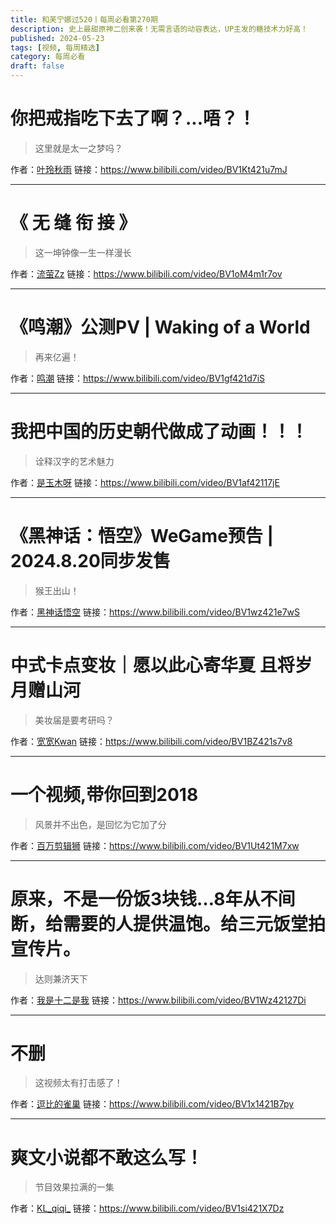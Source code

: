 ```yaml
---
title: 和芙宁娜过520丨每周必看第270期
description: 史上最甜原神二创来袭！无需言语的动容表达，UP主发的糖技术力好高！
published: 2024-05-23
tags: [视频, 每周精选]
category: 每周必看
draft: false
---
```


# 你把戒指吃下去了啊？...唔？！
> 这里就是太一之梦吗？

作者：[叶玲秋雨](https://space.bilibili.com/396657882)
链接：https://www.bilibili.com/video/BV1Kt421u7mJ

---

# 《 无 缝 衔 接 》
> 这一坤钟像一生一样漫长

作者：[流萤Zz](https://space.bilibili.com/2108856)
链接：https://www.bilibili.com/video/BV1oM4m1r7ov

---

# 《鸣潮》公测PV | Waking of a World
> 再来亿遍！

作者：[鸣潮](https://space.bilibili.com/1955897084)
链接：https://www.bilibili.com/video/BV1gf421d7iS

---

# 我把中国的历史朝代做成了动画！！！
> 诠释汉字的艺术魅力

作者：[是玉木呀](https://space.bilibili.com/14615865)
链接：https://www.bilibili.com/video/BV1af42117jE

---

# 《黑神话：悟空》WeGame预告 | 2024.8.20同步发售
> 猴王出山！

作者：[黑神话悟空](https://space.bilibili.com/642389251)
链接：https://www.bilibili.com/video/BV1wz421e7wS

---

# 中式卡点变妆｜愿以此心寄华夏 且将岁月赠山河
> 美妆届是要考研吗？

作者：[宽宽Kwan](https://space.bilibili.com/17915685)
链接：https://www.bilibili.com/video/BV1BZ421s7v8

---

# 一个视频,带你回到2018
> 风景并不出色，是回忆为它加了分

作者：[百万剪辑狮](https://space.bilibili.com/335692980)
链接：https://www.bilibili.com/video/BV1Ut421M7xw

---

# 原来，不是一份饭3块钱…8年从不间断，给需要的人提供温饱。给三元饭堂拍宣传片。
> 达则兼济天下

作者：[我是十二是我](https://space.bilibili.com/269502716)
链接：https://www.bilibili.com/video/BV1Wz42127Di

---

# 不删
> 这视频太有打击感了！

作者：[逗比的雀巢](https://space.bilibili.com/5294454)
链接：https://www.bilibili.com/video/BV1x1421B7py

---

# 爽文小说都不敢这么写！
> 节目效果拉满的一集

作者：[KL_qiqi_](https://space.bilibili.com/19525533)
链接：https://www.bilibili.com/video/BV1si421X7Dz

